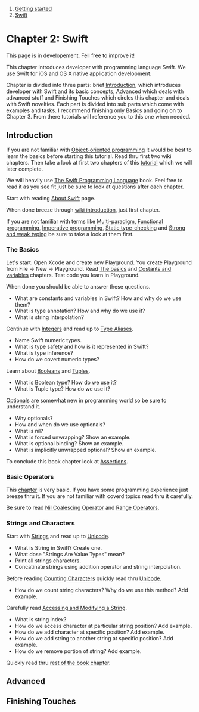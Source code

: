   
  
  1. [Getting started](https://github.com/Rep2/in2iOSPlayground/blob/master/Chapter%201:%20Getting%20started.md)
  2. [Swift](https://github.com/Rep2/in2iOSPlayground/blob/master/Chapter%202:%20Swift.md)
  

# Chapter 2: Swift

This page is in developement. Fell free to improve it!

This chapter introduces developer with programming language Swift. We use Swift for iOS and OS X native application development.

Chapter is divided into three parts: brief [Introduction](https://github.com/Rep2/in2iOSPlayground/blob/master/Chapter%202:%20Swift.md#introduction), which introduces developer with Swift and its basic concepts, Advanced which deals with advanced stuff and Finishing Touches which circles this chapter and deals with Swift novelties. Each part is divided into sub parts which come with examples and tasks. I recommend finishing only Basics and going on to Chapter 3. From there tutorials will reference you to this one when needed.


## Introduction

If you are not familiar with [Object-oriented programming](https://en.wikipedia.org/wiki/Object-oriented_programming) it would be best to learn the basics before starting this tutorial. Read thru first two wiki chapters. Then take a look at first two chapters of this [tutorial](http://www.raywenderlich.com/81952/intro-object-oriented-design-swift-part-1) which we will later complete.

We will heavily use [The Swift Programming Language](https://developer.apple.com/library/ios/documentation/Swift/Conceptual/Swift_Programming_Language/index.html#//apple_ref/doc/uid/TP40014097-CH3-ID0) book. Feel free to read it as you see fit just be sure to look at questions after each chapter.

Start with reading [About Swift](https://developer.apple.com/library/ios/documentation/Swift/Conceptual/Swift_Programming_Language/index.html#//apple_ref/doc/uid/TP40014097-CH3-ID0) page.

When done breeze through [wiki introduction](https://en.wikipedia.org/wiki/Swift_(programming_language)), just first chapter. 

If you are not familiar with terms like [Multi-paradigm](https://en.wikipedia.org/wiki/Multi-paradigm_programming_language), [Functional programming](https://en.wikipedia.org/wiki/Functional_programming), [Imperative programming](https://en.wikipedia.org/wiki/Imperative_programming), [Static type-checking](https://en.wikipedia.org/wiki/Type_system#Static_type-checking) and [Strong and weak typing](https://en.wikipedia.org/wiki/Strong_and_weak_typing) be sure to take a look at them first.


### The Basics

Let's start. Open Xcode and create new Playground. You create Playground from File -> New -> Playground. Read [The basics](https://developer.apple.com/library/ios/documentation/Swift/Conceptual/Swift_Programming_Language/TheBasics.html#//apple_ref/doc/uid/TP40014097-CH5-ID310) and [Costants and variables](https://developer.apple.com/library/ios/documentation/Swift/Conceptual/Swift_Programming_Language/TheBasics.html#//apple_ref/doc/uid/TP40014097-CH5-ID310) chapters. Test code you learn in Playground.

When done you should be able to answer these questions.

  - What are constants and variables in Swift? How and why do we use them?
  - What is type annotation? How and why do we use it?
  - What is string interpolation?

Continue with [Integers](https://developer.apple.com/library/ios/documentation/Swift/Conceptual/Swift_Programming_Language/TheBasics.html#//apple_ref/doc/uid/TP40014097-CH5-ID317) and read up to [Type Aliases](https://developer.apple.com/library/ios/documentation/Swift/Conceptual/Swift_Programming_Language/TheBasics.html#//apple_ref/doc/uid/TP40014097-CH5-ID327).

  - Name Swift numeric types. 
  - What is type safety and how is it represented in Swift?
  - What is type inference?
  - How do we covert numeric types?

Learn about [Booleans](https://developer.apple.com/library/ios/documentation/Swift/Conceptual/Swift_Programming_Language/TheBasics.html#//apple_ref/doc/uid/TP40014097-CH5-ID328) and [Tuples](https://developer.apple.com/library/ios/documentation/Swift/Conceptual/Swift_Programming_Language/TheBasics.html#//apple_ref/doc/uid/TP40014097-CH5-ID329).

  - What is Boolean type? How do we use it?
  - What is Tuple type? How do we use it?

[Optionals](https://developer.apple.com/library/ios/documentation/Swift/Conceptual/Swift_Programming_Language/TheBasics.html#//apple_ref/doc/uid/TP40014097-CH5-ID330) are somewhat new in programming world so be sure to understand it. 

  - Why optionals?
  - How and when do we use optionals?
  - What is nil?
  - What is forced unwrapping? Show an example.
  - What is optional binding? Show an example.
  - What is implicitly unwrapped optional? Show an example.
  
To conclude this book chapter look at [Assertions](https://developer.apple.com/library/ios/documentation/Swift/Conceptual/Swift_Programming_Language/TheBasics.html#//apple_ref/doc/uid/TP40014097-CH5-ID335).


### Basic Operators

This [chapter](https://developer.apple.com/library/ios/documentation/Swift/Conceptual/Swift_Programming_Language/BasicOperators.html#//apple_ref/doc/uid/TP40014097-CH6-ID60) is very basic. If you have some programming experience just breeze thru it. If you are not familiar with coverd topics read thru it carefully. 

Be sure to read [Nil Coalescing Operator](https://developer.apple.com/library/ios/documentation/Swift/Conceptual/Swift_Programming_Language/BasicOperators.html#//apple_ref/doc/uid/TP40014097-CH6-ID72) and [Range Operators](https://developer.apple.com/library/ios/documentation/Swift/Conceptual/Swift_Programming_Language/BasicOperators.html#//apple_ref/doc/uid/TP40014097-CH6-ID73).


### Strings and Characters

Start with [Strings](https://developer.apple.com/library/ios/documentation/Swift/Conceptual/Swift_Programming_Language/StringsAndCharacters.html#//apple_ref/doc/uid/TP40014097-CH7-ID285) and read up to [Unicode](https://developer.apple.com/library/ios/documentation/Swift/Conceptual/Swift_Programming_Language/StringsAndCharacters.html#//apple_ref/doc/uid/TP40014097-CH7-ID293).

  - What is String in Swift? Create one.
  - What dose "Strings Are Value Types" mean?
  - Print all strings characters.
  - Concatinate strings using addition operator and string interpolation.

Before reading [Counting Characters](https://developer.apple.com/library/ios/documentation/Swift/Conceptual/Swift_Programming_Language/StringsAndCharacters.html#//apple_ref/doc/uid/TP40014097-CH7-ID297) quickly read thru [Unicode](https://developer.apple.com/library/ios/documentation/Swift/Conceptual/Swift_Programming_Language/StringsAndCharacters.html#//apple_ref/doc/uid/TP40014097-CH7-ID293).

  - How do we count string characters? Why do we use this method? Add example.

Carefully read [Accessing and Modifying a String](https://developer.apple.com/library/ios/documentation/Swift/Conceptual/Swift_Programming_Language/StringsAndCharacters.html#//apple_ref/doc/uid/TP40014097-CH7-ID494).

  - What is string index?
  - How do we access character at particular string position? Add example.
  - How do we add character at specific position? Add example.
  - How do we add string to another string at specific position? Add example.
  - How do we remove portion of string? Add example.

Quickly read thru [rest of the book chapter](https://developer.apple.com/library/ios/documentation/Swift/Conceptual/Swift_Programming_Language/StringsAndCharacters.html#//apple_ref/doc/uid/TP40014097-CH7-ID298).

## Advanced


## Finishing Touches

